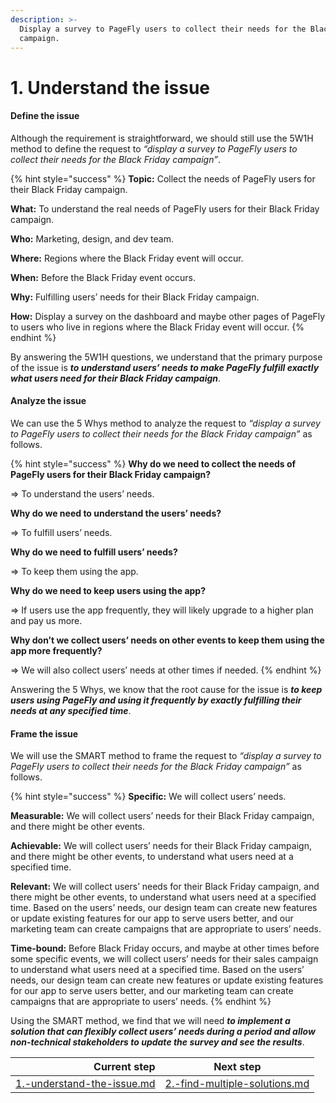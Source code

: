 ```yaml
---
description: >-
  Display a survey to PageFly users to collect their needs for the Black Friday
  campaign.
---
```


# 1. Understand the issue

#### Define the issue

Although the requirement is straightforward, we should still use the 5W1H method to define the request to _“display a survey to PageFly users to collect their needs for the Black Friday campaign”_.

{% hint style="success" %}
**Topic:** Collect the needs of PageFly users for their Black Friday campaign.

**What:** To understand the real needs of PageFly users for their Black Friday campaign.

**Who:** Marketing, design, and dev team.

**Where:** Regions where the Black Friday event will occur.

**When:** Before the Black Friday event occurs.

**Why:** Fulfilling users’ needs for their Black Friday campaign.

**How:** Display a survey on the dashboard and maybe other pages of PageFly to users who live in regions where the Black Friday event will occur.
{% endhint %}

By answering the 5W1H questions, we understand that the primary purpose of the issue is _**to understand users’ needs to make PageFly fulfill exactly what users need for their Black Friday campaign**_.

#### Analyze the issue

We can use the 5 Whys method to analyze the request to _“display a survey to PageFly users to collect their needs for the Black Friday campaign”_ as follows.

{% hint style="success" %}
**Why do we need to collect the needs of PageFly users for their Black Friday campaign?**

\=> To understand the users’ needs.

**Why do we need to understand the users’ needs?**

\=> To fulfill users’ needs.

**Why do we need to fulfill users’ needs?**

\=> To keep them using the app.

**Why do we need to keep users using the app?**

\=> If users use the app frequently, they will likely upgrade to a higher plan and pay us more.

**Why don’t we collect users’ needs on other events to keep them using the app more frequently?**

\=> We will also collect users’ needs at other times if needed.
{% endhint %}

Answering the 5 Whys, we know that the root cause for the issue is _**to keep users using PageFly and using it frequently by exactly fulfilling their needs at any specified time**_.

#### Frame the issue

We will use the SMART method to frame the request to _“display a survey to PageFly users to collect their needs for the Black Friday campaign”_ as follows.

{% hint style="success" %}
**Specific:** We will collect users’ needs.

**Measurable:** We will collect users’ needs for their Black Friday campaign, and there might be other events.

**Achievable:** We will collect users’ needs for their Black Friday campaign, and there might be other events, to understand what users need at a specified time.

**Relevant:** We will collect users’ needs for their Black Friday campaign, and there might be other events, to understand what users need at a specified time. Based on the users’ needs, our design team can create new features or update existing features for our app to serve users better, and our marketing team can create campaigns that are appropriate to users’ needs.

**Time-bound:** Before Black Friday occurs, and maybe at other times before some specific events, we will collect users’ needs for their sales campaign to understand what users need at a specified time. Based on the users’ needs, our design team can create new features or update existing features for our app to serve users better, and our marketing team can create campaigns that are appropriate to users’ needs.
{% endhint %}

Using the SMART method, we find that we will need _**to implement a solution that can flexibly collect users’ needs during a period and allow non-technical stakeholders to update the survey and see the results**_.

|                                                                    Current step | Next step                                                                             |
| ------------------------------------------------------------------------------: | ------------------------------------------------------------------------------------- |
| [1.-understand-the-issue.md](../processes/1.-understand-the-issue.md "mention") | [2.-find-multiple-solutions.md](../processes/2.-find-multiple-solutions.md "mention") |
